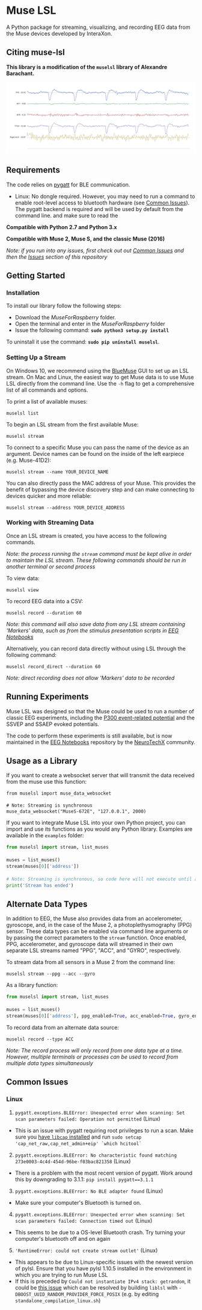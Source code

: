 # Muse LSL

A Python package for streaming, visualizing, and recording EEG data from the Muse devices developed by InteraXon.

## Citing muse-lsl
**This library is a modification of the `muselsl` library of Alexandre Barachant.**

![Blinks](blinks.png)

## Requirements

The code relies on [pygatt](https://github.com/peplin/pygatt) for BLE communication.

- Linux: No dongle required. However, you may need to run a command to enable root-level access to bluetooth hardware (see [Common Issues](#linux)). The pygatt backend is required and will be used by default from the command line. and make sure to read the 

**Compatible with Python 2.7 and Python 3.x**

**Compatible with Muse 2, Muse S, and the classic Muse (2016)**

_Note: if you run into any issues, first check out out [Common Issues](#common-issues) and then the [Issues](https://github.com/alexandrebarachant/muse-lsl/issues) section of this repository_

## Getting Started

### Installation

To install our library follow the following steps:
* Download the *MuseForRaspberry* folder.
* Open the terminal and enter in the *MuseForRaspberry* folder
* Issue the following command: **`sudo python3 setup.py install`**

To uninstall it use the command: **`sudo pip uninstall muselsl`**.

### Setting Up a Stream

On Windows 10, we recommend using the [BlueMuse](https://github.com/kowalej/BlueMuse/tree/master/Dist) GUI to set up an LSL stream. On Mac and Linux, the easiest way to get Muse data is to use Muse LSL directly from the command line. Use the `-h` flag to get a comprehensive list of all commands and options.

To print a list of available muses:

    muselsl list

To begin an LSL stream from the first available Muse:

    muselsl stream  

To connect to a specific Muse you can pass the name of the device as an argument. Device names can be found on the inside of the left earpiece (e.g. Muse-41D2):

    muselsl stream --name YOUR_DEVICE_NAME

You can also directly pass the MAC address of your Muse. This provides the benefit of bypassing the device discovery step and can make connecting to devices quicker and more reliable:

    muselsl stream --address YOUR_DEVICE_ADDRESS

### Working with Streaming Data

Once an LSL stream is created, you have access to the following commands.

*Note: the process running the `stream` command must be kept alive in order to maintain the LSL stream. These following commands should be run in another terminal or second process*

To view data:

    muselsl view

To record EEG data into a CSV:

    muselsl record --duration 60  

*Note: this command will also save data from any LSL stream containing 'Markers' data, such as from the stimulus presentation scripts in [EEG Notebooks](https://github.com/neurotechx/eeg-notebooks)*

Alternatively, you can record data directly without using LSL through the following command:

    muselsl record_direct --duration 60

_Note: direct recording does not allow 'Markers' data to be recorded_

## Running Experiments

Muse LSL was designed so that the Muse could be used to run a number of classic EEG experiments, including the [P300 event-related potential](http://alexandre.barachant.org/blog/2017/02/05/P300-with-muse.html) and the SSVEP and SSAEP evoked potentials.

The code to perform these experiments is still available, but is now maintained in the [EEG Notebooks](https://github.com/neurotechx/eeg-notebooks) repository by the [NeuroTechX](https://neurotechx.com) community.

## Usage as a Library

If you want to create a websocket server that will transmit the data received from the muse use this function:

```
from muselsl import muse_data_websocket

# Note: Streaming is synchronous
muse_data_websocket("MuseS-672E", "127.0.0.1", 2000)

```

If you want to integrate Muse LSL into your own Python project, you can import and use its functions as you would any Python library. Examples are available in the `examples` folder:

```Python
from muselsl import stream, list_muses

muses = list_muses()
stream(muses[0]['address'])

# Note: Streaming is synchronous, so code here will not execute until after the stream has been closed
print('Stream has ended')
```

## Alternate Data Types

In addition to EEG, the Muse also provides data from an accelerometer, gyroscope, and, in the case of the Muse 2, a photoplethysmography (PPG) sensor. These data types can be enabled via command line arguments or by passing the correct parameters to the `stream` function. Once enabled, PPG, accelerometer, and gyroscope data will streamed in their own separate LSL streams named "PPG", "ACC", and "GYRO", respectively.

To stream data from all sensors in a Muse 2 from the command line:

    muselsl stream --ppg --acc --gyro

As a library function:

```Python
from muselsl import stream, list_muses

muses = list_muses()
stream(muses[0]['address'], ppg_enabled=True, acc_enabled=True, gyro_enabled=True)
```

To record data from an alternate data source:

    muselsl record --type ACC

*Note: The record process will only record from one data type at a time. However, multiple terminals or processes can be used to record from multiple data types simultaneously*

## Common Issues

### Linux

1.  `pygatt.exceptions.BLEError: Unexpected error when scanning: Set scan parameters failed: Operation not permitted` (Linux)

- This is an issue with pygatt requiring root privileges to run a scan. Make sure you [have `libcap` installed](https://askubuntu.com/questions/347788/how-can-i-install-libpcap-header-files-on-ubuntu-12-04) and run `` sudo setcap 'cap_net_raw,cap_net_admin+eip' `which hcitool` ``

2.  `pygatt.exceptions.BLEError: No characteristic found matching 273e0003-4c4d-454d-96be-f03bac821358` (Linux)

- There is a problem with the most recent version of pygatt. Work around this by downgrading to 3.1.1: `pip install pygatt==3.1.1`

3.  `pygatt.exceptions.BLEError: No BLE adapter found` (Linux)

- Make sure your computer's Bluetooth is turned on.

4.  `pygatt.exceptions.BLEError: Unexpected error when scanning: Set scan parameters failed: Connection timed out` (Linux)

- This seems to be due to a OS-level Bluetooth crash. Try turning your computer's bluetooth off and on again

5.  `'RuntimeError: could not create stream outlet'` (Linux)

- This appears to be due to Linux-specific issues with the newest version of pylsl. Ensure that you have pylsl 1.10.5 installed in the environment in which you are trying to run Muse LSL
- If this is preceded by `Could not instantiate IPv4 stack: getrandom`, it could be [this issue](https://github.com/boostorg/uuid/issues/91) which can be resolved by building `liblsl` with `-DBOOST_UUID_RANDOM_PROVIDER_FORCE_POSIX` (e.g. by editing `standalone_compilation_linux.sh`)


